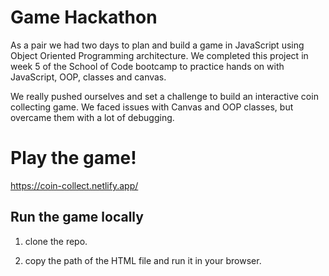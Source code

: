 # Game Hackathon

As a pair we had two days to plan and build a game in JavaScript using Object Oriented Programming architecture. We completed this project in week 5 of the School of Code bootcamp to practice hands on with JavaScript, OOP, classes and canvas.

We really pushed ourselves and set a challenge to build an interactive coin collecting game. We faced issues with Canvas and OOP classes, but overcame them with a lot of debugging.

# Play the game!

https://coin-collect.netlify.app/

## Run the game locally

1. clone the repo.

2. copy the path of the HTML file and run it in your browser.
